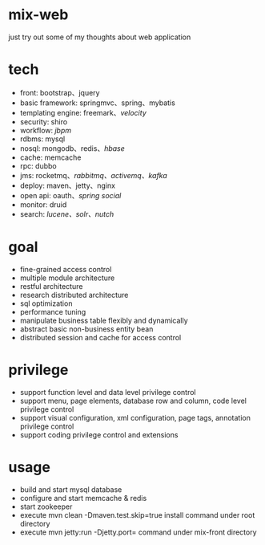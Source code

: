 mix-web
=======
just try out some of my thoughts about web application

tech
=======
- front: bootstrap、jquery
- basic framework: springmvc、spring、mybatis
- templating engine: freemark、*velocity*
- security: shiro
- workflow: *jbpm*
- rdbms: mysql
- nosql: mongodb、redis、*hbase*
- cache: memcache
- rpc: dubbo
- jms: rocketmq、*rabbitmq、activemq、kafka*
- deploy: maven、jetty、nginx
- open api: oauth、*spring social*
- monitor: druid
- search: *lucene、solr、nutch*

goal
=======
- fine-grained access control
- multiple module architecture
- restful architecture
- research distributed architecture
- sql optimization
- performance tuning
- manipulate business table flexibly and dynamically
- abstract basic non-business entity bean
- distributed session and cache for access control

privilege
=======
- support function level and data level privilege control
- support menu, page elements, database row and column, code level privilege control
- support visual configuration, xml configuration, page tags, annotation privilege control
- support coding privilege control and extensions

usage
=======
- build and start mysql database
- configure and start memcache & redis
- start zookeeper
- execute mvn clean -Dmaven.test.skip=true install command under root directory
- execute mvn jetty:run -Djetty.port=<port> command under mix-front directory
